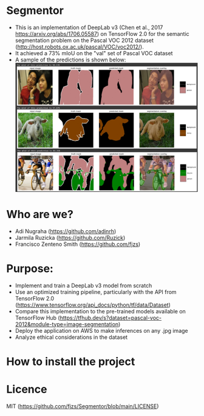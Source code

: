 # Segmentor
- This is an implementation of DeepLab v3 (Chen et al., 2017 https://arxiv.org/abs/1706.05587) on TensorFlow 2.0 for the semantic segmentation problem on the Pascal VOC 2012 dataset (http://host.robots.ox.ac.uk/pascal/VOC/voc2012/).
- It achieved a 73% mIoU on the "val" set of Pascal VOC dataset
- A sample of the predictions is shown below:
![alt text](https://github.com/fjzs/Segmentor/blob/main/Segmentor%20samples.jpg)

# Who are we?
- Adi Nugraha (https://github.com/adinrh)
- Jarmila Ruzicka (https://github.com/Ruzick)
- Francisco Zenteno Smith (https://github.com/fjzs)

# Purpose:
- Implement and train a DeepLab v3 model from scratch
- Use an optimized training pipeline, particularly with the API from TensorFlow 2.0 (https://www.tensorflow.org/api_docs/python/tf/data/Dataset)
- Compare this implementation to the pre-trained models available on TensorFlow Hub (https://tfhub.dev/s?dataset=pascal-voc-2012&module-type=image-segmentation)
- Deploy the application on AWS to make inferences on any .jpg image
- Analyze ethical considerations in the dataset

# How to install the project


# Licence
MIT (https://github.com/fjzs/Segmentor/blob/main/LICENSE)
